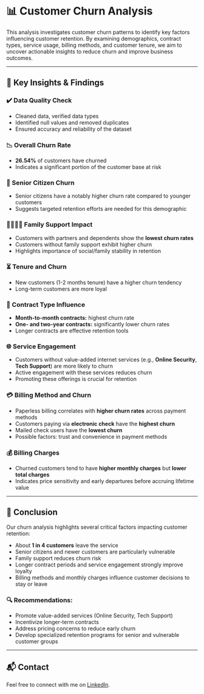 # 📊 Customer Churn Analysis

This analysis investigates customer churn patterns to identify key factors influencing customer retention. By examining demographics, contract types, service usage, billing methods, and customer tenure, we aim to uncover actionable insights to reduce churn and improve business outcomes.

---

## 🔑 Key Insights & Findings

### ✔️ Data Quality Check  
- Cleaned data, verified data types  
- Identified null values and removed duplicates  
- Ensured accuracy and reliability of the dataset

### 📉 Overall Churn Rate  
- **26.54%** of customers have churned  
- Indicates a significant portion of the customer base at risk

### 👵 Senior Citizen Churn  
- Senior citizens have a notably higher churn rate compared to younger customers  
- Suggests targeted retention efforts are needed for this demographic

### 👨‍👩‍👧‍👦 Family Support Impact  
- Customers with partners and dependents show the **lowest churn rates**  
- Customers without family support exhibit higher churn  
- Highlights importance of social/family stability in retention

### ⏳ Tenure and Churn  
- New customers (1-2 months tenure) have a higher churn tendency  
- Long-term customers are more loyal  

### 📄 Contract Type Influence  
- **Month-to-month contracts:** highest churn rate  
- **One- and two-year contracts:** significantly lower churn rates  
- Longer contracts are effective retention tools

### 🌐 Service Engagement  
- Customers without value-added internet services (e.g., **Online Security**, **Tech Support**) are more likely to churn  
- Active engagement with these services reduces churn  
- Promoting these offerings is crucial for retention

### 💳 Billing Method and Churn  
- Paperless billing correlates with **higher churn rates** across payment methods  
- Customers paying via **electronic check** have the **highest churn**  
- Mailed check users have the **lowest churn**  
- Possible factors: trust and convenience in payment methods

### 💰 Billing Charges  
- Churned customers tend to have **higher monthly charges** but **lower total charges**  
- Indicates price sensitivity and early departures before accruing lifetime value

---

## 📝 Conclusion  
Our churn analysis highlights several critical factors impacting customer retention:

- About **1 in 4 customers** leave the service  
- Senior citizens and newer customers are particularly vulnerable  
- Family support reduces churn risk  
- Longer contract periods and service engagement strongly improve loyalty  
- Billing methods and monthly charges influence customer decisions to stay or leave

### 🔍 Recommendations:  
- Promote value-added services (Online Security, Tech Support)  
- Incentivize longer-term contracts  
- Address pricing concerns to reduce early churn  
- Develop specialized retention programs for senior and vulnerable customer groups

---

## 📬 Contact
Feel free to connect with me on [LinkedIn](https://www.linkedin.com/in/maheen-khalid-38a0591b0/).
